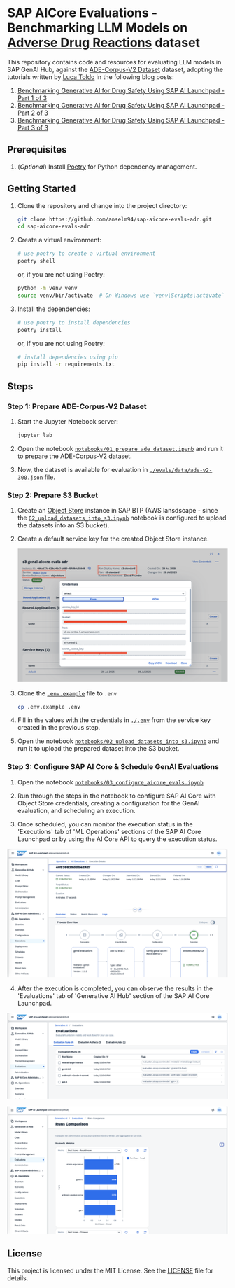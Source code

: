 # SAP AICore Evaluations - Benchmarking LLM Models on [Adverse Drug Reactions](https://huggingface.co/datasets/ade-benchmark-corpus/ade_corpus_v2) dataset

This repository contains code and resources for evaluating LLM models in SAP GenAI Hub, against the [ADE-Corpus-V2 Dataset](https://huggingface.co/datasets/ade-benchmark-corpus/ade_corpus_v2) dataset, adopting the tutorials written by [Luca Toldo](https://community.sap.com/t5/user/viewprofilepage/user-id/44202) in the following blog posts:

1. [Benchmarking Generative AI for Drug Safety Using SAP AI Launchpad - Part 1 of 3](https://community.sap.com/t5/artificial-intelligence-and-machine-learning-blogs/benchmarking-generative-ai-for-drug-safety-using-sap-ai-launchpad-part-1-of/ba-p/14126211)
2. [Benchmarking Generative AI for Drug Safety Using SAP AI Launchpad - Part 2 of 3](https://community.sap.com/t5/artificial-intelligence-and-machine-learning-blogs/benchmarking-generative-ai-for-drug-safety-using-sap-ai-launchpad-part-2-of/ba-p/14126525)
3. [Benchmarking Generative AI for Drug Safety Using SAP AI Launchpad - Part 3 of 3](https://community.sap.com/t5/artificial-intelligence-and-machine-learning-blogs/benchmarking-generative-ai-for-drug-safety-using-sap-ai-launchpad-part-3-of/ba-p/14126912)

## Prerequisites

1. (_Optional_) Install [Poetry](https://python-poetry.org/docs/#installation) for Python dependency management.

## Getting Started

1. Clone the repository and change into the project directory:

   ```bash
   git clone https://github.com/anselm94/sap-aicore-evals-adr.git
   cd sap-aicore-evals-adr
   ```

2. Create a virtual environment:

   ```bash
   # use poetry to create a virtual environment
   poetry shell
   ```

   or, if you are not using Poetry:

   ```bash
   python -m venv venv
   source venv/bin/activate  # On Windows use `venv\Scripts\activate`
   ```

3. Install the dependencies:

   ```bash
   # use poetry to install dependencies
   poetry install
   ```

   or, if you are not using Poetry:

   ```bash
   # install dependencies using pip
   pip install -r requirements.txt
   ```

## Steps

### Step 1: Prepare ADE-Corpus-V2 Dataset

1. Start the Jupyter Notebook server:

   ```bash
   jupyter lab
   ```

2. Open the notebook [`notebooks/01_prepare_ade_dataset.ipynb`](./notebooks/01_prepare_ade_dataset.ipynb) and run it to prepare the ADE-Corpus-V2 dataset.

3. Now, the dataset is available for evaluation in [`./evals/data/ade-v2-300.json`](./evals/data/ade-v2-300.json) file.

### Step 2: Prepare S3 Bucket

1. Create an [Object Store](https://discovery-center.cloud.sap/serviceCatalog/object-store) instance in SAP BTP (AWS lansdscape - since the [`02_upload_datasets_into_s3.ipynb`](./notebooks/02_upload_datasets_into_s3.ipynb) notebook is configured to upload the datasets into an S3 bucket).

2. Create a default service key for the created Object Store instance.

   ![Create Service Key for SAP BTP Object Store instance](./docs/images/btp-s3-credentials.png)

3. Clone the [`.env.example`](./.env.example) file to `.env`

   ```bash
   cp .env.example .env
   ```

4. Fill in the values with the credentials in [`./.env`](./.env) from the service key created in the previous step.

5. Open the notebook [`notebooks/02_upload_datasets_into_s3.ipynb`](./notebooks/02_upload_datasets_into_s3.ipynb) and run it to upload the prepared dataset into the S3 bucket.

### Step 3: Configure SAP AI Core & Schedule GenAI Evaluations

1. Open the notebook [`notebooks/03_configure_aicore_evals.ipynb`](./notebooks/03_configure_aicore_evals.ipynb)

2. Run through the steps in the notebook to configure SAP AI Core with Object Store credentials, creating a configuration for the GenAI evaluation, and scheduling an execution.

3. Once scheduled, you can monitor the execution status in the 'Executions' tab of 'ML Operations' sections of the SAP AI Core Launchpad or by using the AI Core API to query the execution status.

![Monitoring AI Core execution status](./docs/images/execution-monitoring.png)

4. After the execution is completed, you can observe the results in the 'Evaluations' tab of 'Generative AI Hub' section of the SAP AI Core Launchpad.

![Observing GenAI evaluation summary](./docs/images/evaluation-summary.png)

![Observing GenAI evaluation comparison results](./docs/images/evaluation-compare.png)

## License

This project is licensed under the MIT License. See the [LICENSE](LICENSE) file for details.
